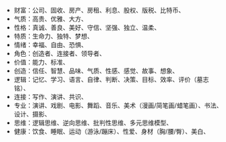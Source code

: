 * 财富：公司、固收、房产、房租、利息、股权、版税、比特币、
* 气质：高贵、优雅、大方、
* 性格：真诚、善良、美好、守信、坚强、独立、温柔、
* 特质：生命力、独特、梦想、
* 情绪：幸福、自由、恐惧、
* 角色：创造者、连接者、领导者、
* 价值：能力、标准、
* 创造：信任、智慧、品味、气质、性感、感觉、故事、想象、
* 逻辑：记忆、学习、语言、自律、判断、决策、目标、效率、评价（墓志铭）、
* 连接：写作、演讲、共识、
* 专业：演讲、戏剧、电影、舞蹈、音乐、美术（漫画/简笔画/蜡笔画）、书法、设计、摄影、
* 思维：逻辑思维、逆向思维、批判性思维、多元思维模型、
* 健康：饮食、睡眠、运动（游泳/蹦床）、性爱、身材（胸/腰/臀）、美白、
